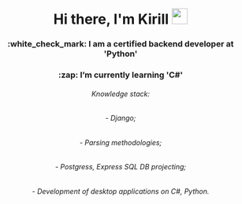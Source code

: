 <h1 align="center">Hi there, I'm Kirill</a> 
<img src="https://github.com/blackcater/blackcater/raw/main/images/Hi.gif" height="32"/></h1>
<h3 align="center">:white_check_mark: I am a certified backend developer at 'Python'</h3>
<h3 align="center">:zap: I’m currently learning 'C#'</h3>
<h6 align="center">Knowledge stack:</h6>
<h6 align="center">- Django;</h6>
<h6 align="center">- Parsing methodologies;</h6>
<h6 align="center">- Postgress, Express SQL DB projecting;</h6>
<h6 align="center">- Development of desktop applications on C#, Python.</h6>

<!-- <picture>
  <source media="(prefers-color-scheme: dark)" srcset="https://user-images.githubusercontent.com/25423296/163456776-7f95b81a-f1ed-45f7-b7ab-8fa810d529fa.png">
  <source media="(prefers-color-scheme: light)" srcset="https://user-images.githubusercontent.com/25423296/163456779-a8556205-d0a5-45e2-ac17-42d089e3c3f8.png">
  <img alt="Shows an illustrated sun in light mode and a moon with stars in dark mode." src="https://user-images.githubusercontent.com/25423296/163456779-a8556205-d0a5-45e2-ac17-42d089e3c3f8.png">
</picture> -->

<!--<a href='https://vk.com/sw0tty'>Личная страница</a>-->
<!--
**Sw0tty/Sw0tty** is a ✨ _special_ ✨ repository because its `README.md` (this file) appears on your GitHub profile.

Here are some ideas to get you started:

- 🔭 I’m currently working on ...
- 🌱 I’m currently learning ...
- 👯 I’m looking to collaborate on ...
- 🤔 I’m looking for help with ...
- 💬 Ask me about ...
- 📫 How to reach me: ...
- 😄 Pronouns: ...
- ⚡ Fun fact: ...
-->
